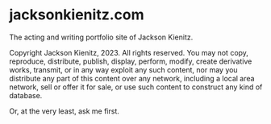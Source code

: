 # jacksonkienitz.com

The acting and writing portfolio site of Jackson Kienitz.

Copyright Jackson Kienitz, 2023. All rights reserved.
You may not copy, reproduce, distribute, publish, display, perform, modify, create derivative works,
transmit, or in any way exploit any such content, nor may you distribute any part of this content
over any network, including a local area network, sell or offer it for sale, or use such content
to construct any kind of database.

Or, at the very least, ask me first.
